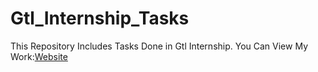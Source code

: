 # Gtl_Internship_Tasks
This Repository Includes Tasks Done in Gtl Internship.
You Can View My Work:<a href=" https://mansi1416.github.io/Gtl_Task3/">Website</a>
